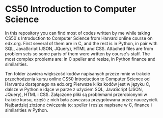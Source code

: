 # CS50 Introduction to Computer Science
In this repository you can find most of codes written by me while taking CS50's Introduction to Computer Science from Harvard online course on edx.org.
First several of them are in C, and the rest is in Python, in pair with SQL, JavaScript (JSON, JQuery), HTML and CSS. Attached files are from problem sets so some parts of them were written by course's staff.
The most complex problems are: in C speller and resize, in Python finance and similarities.

Ten folder zawiera większość kodów napisanych przeze mnie w trakcie przechodzenia kursu online CS50 Introduction to Computer Science od Harvardu dostępnego na edx.org
Pierwsze kilka kodów jest w języku C, dalsze w Pythonie idące w parze z użyciem SQL, JavaScript (JSON, JQuery), HTML i CSS. Załączone pliki są problemami przerobionymi w trakcie kursu, część z nich była zawczasu przygotowana przez nauczycieli.
Najbardziej złożone ćwiczenia to: speller i resize napisane w C, finance i similarities w Python.
